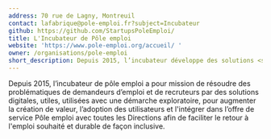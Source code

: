 ```yaml
---
address: 70 rue de Lagny, Montreuil
contact: lafabrique@pole-emploi.fr?subject=Incubateur
github: https://github.com/StartupsPoleEmploi/
title: L'Incubateur de Pôle emploi
website: 'https://www.pole-emploi.org/accueil/ '
owner: /organisations/pole-emploi
short_description: Depuis 2015, l’incubateur développe des solutions <span class="fr-text--bold">facilitant le retour à l’emploi souhaité et durable</span>.
---
```

Depuis 2015, l’incubateur de pôle emploi a pour mission de résoudre des problématiques de demandeurs d’emploi et de recruteurs par des solutions digitales, utiles, utilisées avec une démarche exploratoire, pour augmenter la création de valeur, l’adoption des utilisateurs et l'intégrer dans l’offre de service Pôle emploi avec toutes les Directions afin de faciliter le retour à l'emploi souhaité et durable de façon inclusive.
